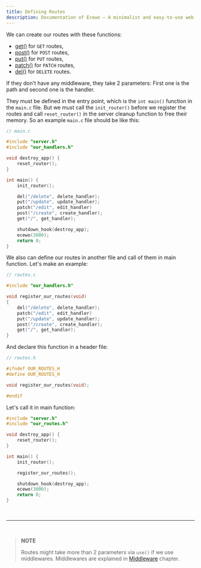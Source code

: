 ```yaml
---
title: Defining Routes
description: Documentation of Ecewo — A minimalist and easy-to-use web framework for C
---
```


We can create our routes with these functions:

- [get()](/api/get/) for `GET` routes,
- [post()](/api/post/) for `POST` routes,
- [put()](/api/put/) for `PUT` routes,
- [patch()](/api/patch/) for `PATCH` routes,
- [del()](/api/del/) for `DELETE` routes.

If they don't have any middleware, they take 2 parameters: First one is the path and second one is the handler.

They must be defined in the entry point, which is the `int main()` function in the `main.c` file. But we must call the `init_router()` before we register the routes and call `reset_router()` in the server cleanup function to free their memory. So an example `main.c` file should be like this:

```c
// main.c

#include "server.h"
#include "our_handlers.h"

void destroy_app() {
    reset_router();
}

int main() {
    init_router();

    del("/delete", delete_handler);
    put("/update", update_handler);
    patch("/edit", edit_handler)
    post("/create", create_handler);
    get("/", get_handler);

    shutdown_hook(destroy_app);
    ecewo(3000);
    return 0;
}
```

We also can define our routes in another file and call of them in main function. Let's make an example:

```c
// routes.c

#include "our_handlers.h"

void register_our_routes(void)
{
    del("/delete", delete_handler);
    patch("/edit", edit_handler)
    put("/update", update_handler);
    post("/create", create_handler);
    get("/", get_handler);
}
```

And declare this function in a header file:

```c
// routes.h

#ifndef OUR_ROUTES_H
#define OUR_ROUTES_H

void register_our_routes(void);

#endif
```

Let's call it in main function:

```c
#include "server.h"
#include "our_routes.h"

void destroy_app() {
    reset_router();
}

int main() {
    init_router();

    register_our_routes();

    shutdown_hook(destroy_app);
    ecewo(3000);
    return 0;
}
```

<br />
<hr />
<br />

> **NOTE**
> 
> Routes might take more than 2 parameters via `use()` if we use middlewares. Middlewares are explained in [Middleware](/docs/middleware) chapter.
